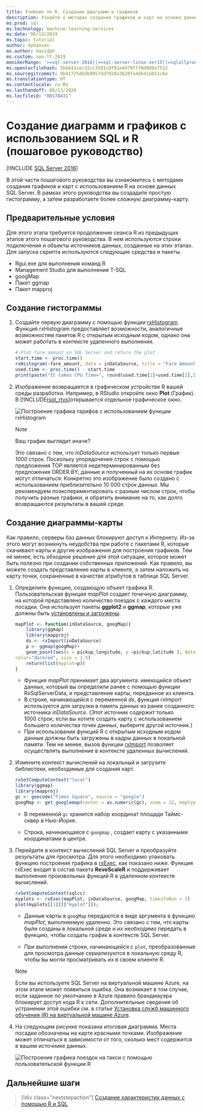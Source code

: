 ```yaml
---
title: Учебник по R. Создание диаграмм и графиков
description: Узнайте о методах создания графиков и карт на основе данных SQL Server с помощью языка R. Создайте простую гистограмму, а затем разработайте более сложную диаграмму-карту.
ms.prod: sql
ms.technology: machine-learning-services
ms.date: 06/13/2019
ms.topic: tutorial
author: dphansen
ms.author: davidph
ms.custom: seo-lt-2019
monikerRange: '>=sql-server-2016||>=sql-server-linux-ver15||=sqlallproducts-allversions'
ms.openlocfilehash: 5b6643cec32cc3581c0f91e4479fff0d908e7532
ms.sourcegitcommit: 9b41725d6db9957dd7928a3620fe4db41eb51c6e
ms.translationtype: HT
ms.contentlocale: ru-RU
ms.lasthandoff: 08/13/2020
ms.locfileid: "88178431"
---
```

# <a name="create-graphs-and-plots-using-sql-and-r-walkthrough"></a>Создание диаграмм и графиков с использованием SQL и R (пошаговое руководство)
[!INCLUDE [SQL Server 2016](../../includes/applies-to-version/sqlserver2016.md)]

В этой части пошагового руководства вы ознакомитесь с методами создания графиков и карт с использованием R на основе данных SQL Server. В рамках этого руководства вы создадите простую гистограмму, а затем разработаете более сложную диаграмму-карту.

## <a name="prerequisites"></a>Предварительные условия

Для этого этапа требуется продолжение сеанса R из предыдущих этапов этого пошагового руководства. В нем используются строки подключения и объекты источников данных, созданные на этих этапах. Для запуска скрипта используются следующие средства и пакеты.

+ Rgui.exe для выполнения команд R
+ Management Studio для выполнения T-SQL
+ googMap
+ Пакет ggmap
+ Пакет mapproj

## <a name="create-a-histogram"></a>Создание гистограммы

1. Создайте первую диаграмму с помощью функции [rxHistogram](https://docs.microsoft.com/r-server/r-reference/revoscaler/rxdatasource).  Функция rxHistogram предоставляет возможности, аналогичные возможностям пакетов R с открытым исходным кодом, однако она может работать в контексте удаленного выполнения.

    ```R
    # Plot fare amount on SQL Server and return the plot
    start.time <- proc.time()
    rxHistogram(~fare_amount, data = inDataSource, title = "Fare Amount Histogram")
    used.time <- proc.time() - start.time
    print(paste("It takes CPU Time=", round(used.time[1]+used.time[2],2), " seconds, Elapsed Time=", round(used.time[3],2), " seconds to generate plot.", sep=""))
    ```

2. Изображение возвращается в графическом устройстве R вашей среды разработки.  Например, в RStudio откройте окно **Plot** (График).  В [!INCLUDE[rsql_rtvs](../../includes/rsql-rtvs-md.md)]открывается отдельное графическое окно.

    ![Построение графика тарифов с использованием функции rxHistogram](media/rsql-e2e-rxhistogramresult.png "Построение графика тарифов с использованием функции rxHistogram")

    > [!NOTE]
    > Ваш график выглядит иначе?
    >  
    > Это связано с тем, что _inDataSource_ использует только первые 1000 строк. Поскольку упорядочение строк с помощью предложения TOP является недетерминированным без предложения ORDER BY, данные и полученный на их основе график могут отличаться.
    > Конкретно это изображение было создано с использованием приблизительно 10 000 строк данных. Мы рекомендуем поэкспериментировать с разным числом строк, чтобы получить разные графики, и обратить внимание на то, как долго возвращаются результаты в вашей среде.

## <a name="create-a-map-plot"></a>Создание диаграммы-карты

Как правило, серверы баз данных блокируют доступ к Интернету. Из-за этого могут возникнуть неудобства при работе с пакетами R, которые скачивают карты и другие изображения для построения графиков. Тем не менее, есть обходное решение для этой ситуации, которое может быть полезно при создании собственных приложений. Как правило, вы можете создать представление карты в клиенте, а затем наложить на карту точки, сохраненные в качестве атрибутов в таблице SQL Server.

1. Определите функцию, создающую объект графика R. Пользовательская функция *mapPlot* создает точечную диаграмму, на которой представлено количество поездок с каждого места посадки. Она использует пакеты **ggplot2** и **ggmap**, которые уже должны быть [установлены и загружены](walkthrough-data-science-end-to-end-walkthrough.md#add-packages).

    ```R
    mapPlot <- function(inDataSource, googMap){
        library(ggmap)
        library(mapproj)
        ds <- rxImport(inDataSource)
        p <- ggmap(googMap)+
        geom_point(aes(x = pickup_longitude, y =pickup_latitude ), data=ds, alpha =.5,
    color="darkred", size = 1.5)
        return(list(myplot=p))
    }
    ```

    + Функция *mapPlot* принимает два аргумента: имеющийся объект данных, который вы определили ранее с помощью функции RxSqlServerData, и представление карты, переданное из клиента.
    + В строке, начинающейся с переменной *ds*, функция rxImport используется для загрузки в память данных из ранее созданного источника *inDataSource*. (Этот источник содержит только 1000 строк; если вы хотите создать карту с использованием большего количества точек данных, выберите другой источник.)
    + При использовании функций R с открытым исходным кодом данные должны быть загружены в кадры данных в локальной памяти. Тем не менее, вызов функции [rxImport](https://docs.microsoft.com/r-server/r-reference/revoscaler/rximport) позволяет осуществлять выполнение в контексте удаленных вычислений.

2. Измените контекст вычислений на локальный и загрузите библиотеки, необходимые для создания карт.

    ```R
    rxSetComputeContext("local")
    library(ggmap)
    library(mapproj)
    gc <- geocode("Times Square", source = "google")
    googMap <- get_googlemap(center = as.numeric(gc), zoom = 12, maptype = 'roadmap', color = 'color');
    ```

    + В переменной `gc` хранится набор координат площади Таймс-сквер в Нью-Йорке.

    + Строка, начинающаяся с `googmap` , создает карту с указанными координатами в центре.

3. Перейдите в контекст вычислений SQL Server и преобразуйте результаты для просмотра. Для этого необходимо упаковать функцию построения графика в [rxExec](https://docs.microsoft.com/r-server/r-reference/revoscaler/rxexec), как показано ниже. Функция rxExec входит в состав пакета **RevoScaleR** и поддерживает выполнение произвольных функций R в удаленном контексте вычислений.

    ```R
    rxSetComputeContext(sqlcc)
    myplots <- rxExec(mapPlot, inDataSource, googMap, timesToRun = 1)
    plot(myplots[[1]][["myplot"]]);
    ````

    + Данные карты в `googMap` передаются в виде аргумента в функцию *mapPlot*, выполняемую удаленно. Это связано с тем, что карты были созданы в локальной среде и их необходимо передать в функцию, чтобы создать график в контексте SQL Server.

    + При выполнении строки, начинающейся с `plot`, преобразованные для просмотра данные сериализуются в локальную среду R, чтобы вы могли просматривать их в своем клиенте R.

    > [!NOTE]
    > Если вы используете SQL Server на виртуальной машине Azure, на этом этапе может появиться ошибка. Она возникает в том случае, если заданное по умолчанию в Azure правило брандмауэра блокирует доступ кода R к сети. Дополнительные сведения об устранении этой ошибки см. в статье [Установка служб машинного обучения (R) на виртуальной машине Azure](../install/sql-machine-learning-azure-virtual-machine.md).

4. На следующем рисунке показана итоговая диаграмма. Места посадки обозначены на карте красными точками. Изображение может отличаться в зависимости от того, сколько мест содержится в вашем источнике данных.

    ![Построение графика поездок на такси с помощью пользовательской функции R](media/rsql-e2e-mapplot.png "Построение графика поездок на такси с помощью пользовательской функции R")

## <a name="next-steps"></a>Дальнейшие шаги

> [!div class="nextstepaction"]
> [Создание характеристик данных с помощью R и SQL](walkthrough-create-data-features.md)
